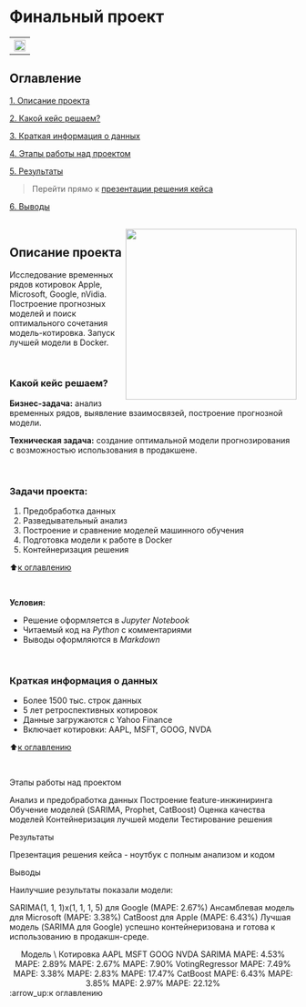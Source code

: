 # Финальный проект
<table>
  <tr style="vertical-align:middle">
  <tr style="vertical-align:middle">
    <th height=30><img style="vertical-align:middle" img src=https://static.tildacdn.com/tild3736-6663-4331-b065-623334663336/SkillFactory.svg height=20></th>
  </tr>
</table>

## Оглавление
[1. Описание проекта](#Описание-проекта)

[2. Какой кейс решаем?](#Какой-кейс-решаем)

[3. Краткая информация о данных](#Краткая-информация-о-данных)

[4. Этапы работы над проектом](#Этапы-работы-над-проектом)

[5. Результаты](#Результаты)

> Перейти прямо к [презентации решения кейса](project/PROJECT.ipynb)

[6. Выводы](#Выводы)  

<br>

<center> <img src=https://previews.123rf.com/images/popovia/popovia1602/popovia160200275/51955530-stock-market-graph-and-bar-chart.jpg align="right" width="300"/> </center>

## Описание проекта

Исследование временных рядов котировок Apple, Microsoft, Google, nVidia. Построение прогнозных моделей и поиск оптимального сочетания модель-котировка. Запуск лучшей модели в Docker.

<br>

### Какой кейс решаем?

**Бизнес-задача:** анализ временных рядов, выявление взаимосвязей, построение прогнозной модели.

**Техническая задача:** создание оптимальной модели прогнозирования с возможностью использования в продакшене.

<br>

### Задачи проекта:

1. Предобработка данных
2. Разведывательный анализ
3. Построение и сравнение моделей машинного обучения
4. Подготовка модели к работе в Docker
5. Контейнеризация решения

:arrow_up:[к оглавлению](#Оглавление)

<br>

**Условия:**
- Решение оформляется в *Jupyter Notebook*
- Читаемый код на *Python* с комментариями
- Выводы оформляются в *Markdown*

<br>

### Краткая информация о данных

- Более 1500 тыс. строк данных
- 5 лет ретроспективных котировок
- Данные загружаются с Yahoo Finance
- Включает котировки: AAPL, MSFT, GOOG, NVDA

:arrow_up:[к оглавлению](#Оглавление)

<br>

Этапы работы над проектом

Анализ и предобработка данных
Построение feature-инжиниринга
Обучение моделей (SARIMA, Prophet, CatBoost)
Оценка качества моделей
Контейнеризация лучшей модели
Тестирование решения

Результаты

Презентация решения кейса - ноутбук с полным анализом и кодом


Выводы

Наилучшие результаты показали модели:

SARIMA(1, 1, 1)x(1, 1, 1, 5) для Google (MAPE: 2.67%)
Ансамблевая модель для Microsoft (MAPE: 3.38%)
CatBoost для Apple (MAPE: 6.43%)
Лучшая модель (SARIMA для Google) успешно контейнеризована и готова к использованию в продакшн-среде.

<center>
Модель \ Котировка	AAPL	MSFT	GOOG	NVDA
SARIMA	MAPE: 4.53%	MAPE: 2.89%	MAPE: 2.67%	MAPE: 7.90%
VotingRegressor	MAPE: 7.49%	MAPE: 3.38%	MAPE: 2.83%	MAPE: 17.47%
CatBoost	MAPE: 6.43%	MAPE: 3.85%	MAPE: 2.97%	MAPE: 22.12%
</center>
:arrow_up:к оглавлению

